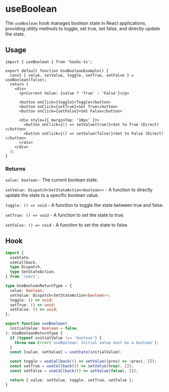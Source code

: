 # useBoolean

The `useBoolean` hook manages boolean state in React applications, providing utility methods to toggle, set true, set false, and directly update the state.

## Usage

```tsx
import { useBoolean } from 'hooks-ts';

export default function UseBooleanExample() {
  const { value, setValue, toggle, setTrue, setFalse } = useBoolean(false);
  return (
    <div>
      <p>Current Value: {value ? 'True' : 'False'}</p>

      <button onClick={toggle}>Toggle</button>
      <button onClick={setTrue}>Set True</button>
      <button onClick={setFalse}>Set False</button>

      <div style={{ marginTop: '10px' }}>
        <button onClick={() => setValue(true)}>Set to True (Direct)</button>
        <button onClick={() => setValue(false)}>Set to False (Direct)</button>
      </div>
    </div>
  );
}
```

### Returns

`value: boolean` - The current boolean state.

`setValue: Dispatch<SetStateAction<boolean>>` - A function to directly update the state to a specific boolean value.

`toggle: () => void` - A function to toggle the state between true and false.

`setTrue: () => void` - A function to set the state to true.

`setFalse: () => void` - A function to set the state to false.

## Hook

```ts
import {
  useState,
  useCallback,
  type Dispatch,
  type SetStateAction,
} from 'react';

type UseBooleanReturnType = {
  value: boolean;
  setValue: Dispatch<SetStateAction<boolean>>;
  toggle: () => void;
  setTrue: () => void;
  setFalse: () => void;
};

export function useBoolean(
  initialValue: boolean = false,
): UseBooleanReturnType {
  if (typeof initialValue !== 'boolean') {
    throw new Error('useBoolean: Initial value must be a boolean');
  }
  const [value, setValue] = useState(initialValue);

  const toggle = useCallback(() => setValue((prev) => !prev), []);
  const setTrue = useCallback(() => setValue(true), []);
  const setFalse = useCallback(() => setValue(false), []);

  return { value, setValue, toggle, setTrue, setFalse };
}
```
